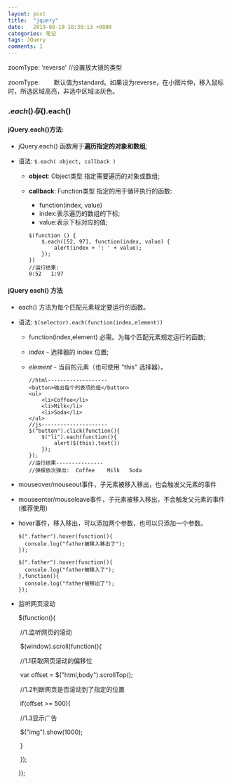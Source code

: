 ```yaml
---
layout: post
title:  "jquery"
date:   2019-08-10 10:30:13 +0800
categories: 笔记
tags: JQuery
comments: 1
---
```




 zoomType: 'reverse' //设置放大镜的类型

zoomType:　　 默认值为standard。如果设为reverse，在小图片仲，移入鼠标时，所选区域高亮，非选中区域淡灰色。

### $.each() 与$().each()

#### jQuery.each()方法:  

- jQuery.each() 函数用于**遍历指定的对象和数组**;

- 语法:  `$.each( object, callback )`

  - **object**:  Object类型 指定需要遍历的对象或数组;

  - **callback**:   Function类型 指定的用于循环执行的函数:

    - function(index, value)
    - index:表示遍历的数组的下标;
    - value:表示下标对应的值;

    ```
    $(function () { 
        $.each([52, 97], function(index, value) {
        	alert(index + ': ' + value);
        });
    })
    //运行结果:
    0:52   1:97
    ```



#### jQuery each() 方法

- each() 方法为每个匹配元素规定要运行的函数。

- 语法:  `$(selector).each(function(index,element))`

  - function(index,element)  必需。为每个匹配元素规定运行的函数;

  - *index* - 选择器的 index 位置;

  - *element* - 当前的元素（也可使用 "this" 选择器）。

    ```
    //html-------------------
    <button>输出每个列表项的值</button>
    <ul>
        <li>Coffee</li>
        <li>Milk</li>
        <li>Soda</li>
    </ul>
    //js---------------------
    $("button").click(function(){
        $("li").each(function(){
            alert($(this).text())
        });
    });
    //运行结果---------------
    //弹框依次弹出:  Coffee    Milk   Soda
    ```

    

- mouseover/mouseout事件，子元素被移入移出，也会触发父元素的事件

- mouseenter/mouseleave事件，子元素被移入移出，不会触发父元素的事件(推荐使用)

- hover事件，移入移出，可以添加两个参数，也可以只添加一个参数。

  ```
  $(".father").hover(function(){
  	console.log("father被移入移出了");
  });
  ```

  

  ```
  $(".father").hover(function(){
  	console.log("father被移入了");
  },function(){
  	console.log("father被移出了");
  });
  ```

  

- 监听网页滚动

  $(function(){

  ​	//1.监听网页的滚动

  ​	$(window).scroll(function(){

  ​		//1.1获取网页滚动的偏移位

  ​		var offset = $("html,body").scrollTop();

  ​		//1.2判断网页是否滚动到了指定的位置

  ​		if(offset >= 500){

  ​				//1.3显示广告

  ​				$("img").show(1000);

  ​		}

  ​	});

  });